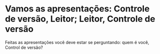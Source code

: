 # Vamos as apresentações: Controle de versão, Leitor; Leitor, Controle de versão

Feitas as apresentações você deve estar se perguntando: quem é você, Control de versão?